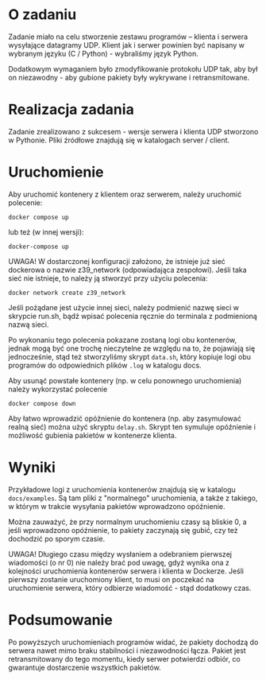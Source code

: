 # O zadaniu
Zadanie miało na celu stworzenie zestawu programów – klienta i serwera wysyłające datagramy UDP. Klient jak i serwer powinien być napisany w wybranym języku (C / Python) - wybraliśmy język Python. 


Dodatkowym wymaganiem było zmodyfikowanie protokołu UDP tak, aby był on niezawodny - aby gubione pakiety były wykrywane i retransmitowane.

# Realizacja zadania
Zadanie zrealizowano z sukcesem - wersje serwera i klienta UDP stworzono w Pythonie. Pliki źródłowe znajdują się w katalogach server / client. 

# Uruchomienie
Aby uruchomić kontenery z klientem oraz serwerem, należy uruchomić polecenie:
```
docker compose up
```
lub też (w innej wersji):
```
docker-compose up
```


UWAGA! W dostarczonej konfiguracji założono, że istnieje już sieć dockerowa o nazwie z39_network (odpowiadająca zespołowi). Jeśli taka sieć nie istnieje, to należy ją stworzyć przy użyciu polecenia:

```
docker network create z39_network
```
Jeśli pożądane jest użycie innej sieci, należy podmienić nazwę sieci w skrypcie run.sh, bądź wpisać polecenia ręcznie do terminala z podmienioną nazwą sieci.


Po wykonaniu tego polecenia pokazane zostaną logi obu kontenerów, jednak mogą być one trochę nieczytelne ze względu na to, że pojawiają się jednocześnie, stąd też stworzyliśmy skrypt `data.sh`, który kopiuje logi obu programów do odpowiednich plików `.log` w katalogu docs.


Aby usunąć powstałe kontenery (np. w celu ponownego uruchomienia) należy wykorzystać polecenie
```
docker compose down
```


Aby łatwo wprowadzić opóźnienie do kontenera (np. aby zasymulować realną sieć) można użyć skryptu `delay.sh`. Skrypt ten symuluje opóźnienie i możliwość gubienia pakietów w kontenerze klienta. 



# Wyniki
Przykładowe logi z uruchomienia kontenerów znajdują się w katalogu `docs/examples`. Są tam pliki z "normalnego" uruchomienia, a także z takiego, w którym w trakcie wysyłania pakietów wprowadzono opóźnienie. 

Można zauważyć, że przy normalnym uruchomieniu czasy są bliskie 0, a jeśli wprowadzono opóźnienie, to pakiety zaczynają się gubić, czy też dochodzić po sporym czasie. 


UWAGA! Długiego czasu między wysłaniem a odebraniem pierwszej wiadomości (o nr 0) nie należy brać pod uwagę, gdyż wynika ona z kolejności uruchomienia kontenerów serwera i klienta w Dockerze. Jeśli pierwszy zostanie uruchomiony klient, to musi on poczekać na uruchomienie serwera, który odbierze wiadomość - stąd dodatkowy czas. 


# Podsumowanie
Po powyższych uruchomieniach programów widać, że pakiety dochodzą do serwera nawet mimo braku stabilności i niezawodności łącza. Pakiet jest retransmitowany do tego momentu, kiedy serwer potwierdzi odbiór, co gwarantuje dostarczenie wszystkich pakietów. 
